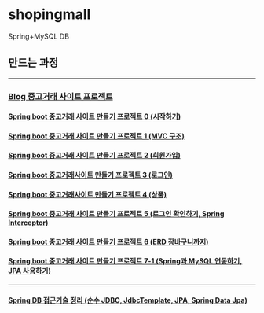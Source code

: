 # shopingmall
Spring+MySQL DB

## 만드는 과정

---
### [Blog 중고거래 사이트 프로젝트](https://velog.io/@seungjae/series/%EC%A4%91%EA%B3%A0%EA%B1%B0%EB%9E%98-%EC%82%AC%EC%9D%B4%ED%8A%B8-%ED%94%84%EB%A1%9C%EC%A0%9D%ED%8A%B8)
#### [Spring boot 중고거래 사이트 만들기 프로젝트 0 (시작하기)](https://velog.io/@seungjae/Spring-boot-%EC%A4%91%EA%B3%A0%EA%B1%B0%EB%9E%98-%EC%82%AC%EC%9D%B4%ED%8A%B8-%EB%A7%8C%EB%93%A4%EA%B8%B0-%ED%94%84%EB%A1%9C%EC%A0%9D%ED%8A%B8-0-%EC%8B%9C%EC%9E%91%ED%95%98%EA%B8%B0)
#### [Spring boot 중고거래 사이트 만들기 프로젝트 1 (MVC 구조)](https://velog.io/@seungjae/Spring-boot-%EC%A4%91%EA%B3%A0%EA%B1%B0%EB%9E%98-%EC%82%AC%EC%9D%B4%ED%8A%B8-%EB%A7%8C%EB%93%A4%EA%B8%B0-%ED%94%84%EB%A1%9C%EC%A0%9D%ED%8A%B8-1-MVC-%EA%B5%AC%EC%A1%B0)
#### [Spring boot 중고거래 사이트 만들기 프로젝트 2 (회원가입)](https://velog.io/@seungjae/Spring-boot-%EC%A4%91%EA%B3%A0%EA%B1%B0%EB%9E%98-%EC%82%AC%EC%9D%B4%ED%8A%B8-%EB%A7%8C%EB%93%A4%EA%B8%B0-%ED%94%84%EB%A1%9C%EC%A0%9D%ED%8A%B8-2-%ED%9A%8C%EC%9B%90%EA%B0%80%EC%9E%85)
#### [Spring boot 중고거래사이트 만들기 프로젝트 3 (로그인)](https://velog.io/@seungjae/Spring-boot-%EC%A4%91%EA%B3%A0%EA%B1%B0%EB%9E%98%EC%82%AC%EC%9D%B4%ED%8A%B8-%ED%94%84%EB%A1%9C%EC%A0%9D%ED%8A%B8-3-%EB%A1%9C%EA%B7%B8%EC%9D%B8)
#### [Spring boot 중고거래사이트 만들기 프로젝트 4 (상품)](https://velog.io/@seungjae/Spring-boot-%EC%A4%91%EA%B3%A0%EA%B1%B0%EB%9E%98%EC%82%AC%EC%9D%B4%ED%8A%B8-%EB%A7%8C%EB%93%A4%EA%B8%B0-%ED%94%84%EB%A1%9C%EC%A0%9D%ED%8A%B8-4-%EC%83%81%ED%92%88)
#### [Spring boot 중고거래 사이트 만들기 프로젝트 5 (로그인 확인하기, Spring Interceptor)](https://velog.io/@seungjae/Spring-boot-%EC%A4%91%EA%B3%A0%EA%B1%B0%EB%9E%98-%EC%82%AC%EC%9D%B4%ED%8A%B8-%EB%A7%8C%EB%93%A4%EA%B8%B0-%ED%94%84%EB%A1%9C%EC%A0%9D%ED%8A%B8-5-%EB%A1%9C%EA%B7%B8%EC%9D%B8-%ED%99%95%EC%9D%B8%ED%95%98%EA%B8%B0-Spring-Interceptor)
#### [Spring boot 중고거래 사이트 만들기 프로젝트 6 (ERD 장바구니까지)](https://velog.io/@seungjae/Spring-boot-%EC%A4%91%EA%B3%A0%EA%B1%B0%EB%9E%98-%EC%82%AC%EC%9D%B4%ED%8A%B8-%EB%A7%8C%EB%93%A4%EA%B8%B0-%ED%94%84%EB%A1%9C%EC%A0%9D%ED%8A%B8-6-ERD-%EC%9E%A5%EB%B0%94%EA%B5%AC%EB%8B%88%EA%B9%8C%EC%A7%80)
#### [Spring boot 중고거래 사이트 만들기 프로젝트 7-1 (Spring과 MySQL 연동하기, JPA 사용하기)](https://velog.io/@seungjae/Spring-boot-%EC%A4%91%EA%B3%A0%EA%B1%B0%EB%9E%98-%EC%82%AC%EC%9D%B4%ED%8A%B8-%EB%A7%8C%EB%93%A4%EA%B8%B0-%ED%94%84%EB%A1%9C%EC%A0%9D%ED%8A%B8-7-1-Spring%EA%B3%BC-MySQL-%EC%97%B0%EB%8F%99%ED%95%98%EA%B8%B0-JPA-%EC%82%AC%EC%9A%A9%ED%95%98%EA%B8%B0)

---
#### [Spring DB 접근기술 정리 (순수 JDBC, JdbcTemplate, JPA, Spring Data Jpa)](https://velog.io/@seungjae/Spring-DB-%EC%A0%91%EA%B7%BC-%EA%B8%B0%EC%88%A0)

